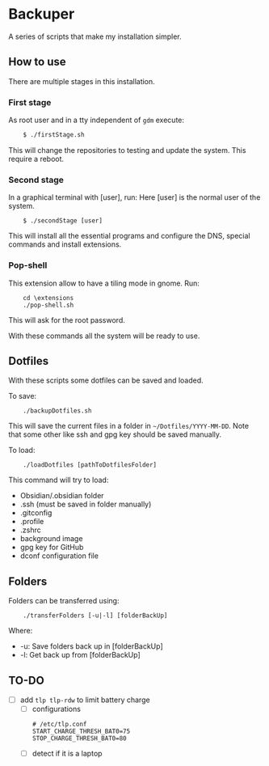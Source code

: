 # Backuper

A series of scripts that make my installation simpler.

## How to use
There are multiple stages in this installation.
### First stage
As root user and in a tty independent of `gdm` execute:

```bash
    $ ./firstStage.sh
```

This will change the repositories to testing and update the system. This require a reboot.

### Second stage

In a graphical terminal with [user], run:
Here [user] is the normal user of the system.

```
    $ ./secondStage [user]
```

This will install all the essential programs and configure the DNS, special commands and install extensions.

### Pop-shell

This extension allow to have a tiling mode in gnome. Run:

```
    cd \extensions
    ./pop-shell.sh
```

This will ask for the root password.

With these commands all the system will be ready to use.

## Dotfiles

With these scripts some dotfiles can be saved and loaded.

To save:

```
    ./backupDotfiles.sh
```

This will save the current files in a folder in `~/Dotfiles/YYYY-MM-DD`.
Note that some other like ssh and gpg key should be saved manually.

To load:

```
    ./loadDotfiles [pathToDotfilesFolder]
```
This command will try to load:

- Obsidian/.obsidian folder
- .ssh (must be saved in folder manually)
- .gitconfig
- .profile
- .zshrc
- background image
- gpg key for GitHub
- dconf configuration file

## Folders
Folders can be transferred using:

```
    ./transferFolders [-u|-l] [folderBackUp]
```
Where:
- -u: Save folders back up in [folderBackUp]
- -l: Get back up from [folderBackUp]

## TO-DO
- [ ] add `tlp tlp-rdw` to limit battery charge
	- [ ] configurations
		```
        # /etc/tlp.conf
        START_CHARGE_THRESH_BAT0=75
		STOP_CHARGE_THRESH_BAT0=80
        ```
	- [ ] detect if it is a laptop
